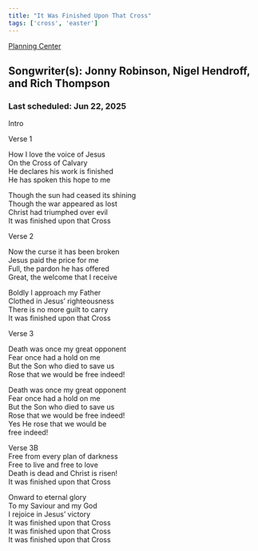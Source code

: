 ```yaml
---
title: "It Was Finished Upon That Cross"
tags: ['cross', 'easter']
---
```


[Planning Center](https://services.planningcenteronline.com/songs/20346563)

## Songwriter(s): Jonny Robinson, Nigel Hendroff, and Rich Thompson
### Last scheduled: Jun 22, 2025          

Intro  
  
Verse 1  
  
How I love the voice of Jesus  
On the Cross of Calvary  
He declares his work is finished  
He has spoken this hope to me  
  
Though the sun had ceased its shining  
Though the war appeared as lost  
Christ had triumphed over evil  
It was finished upon that Cross  
  
Verse 2  
  
Now the curse it has been broken  
Jesus paid the price for me  
Full, the pardon he has offered  
Great, the welcome that I receive  
  
Boldly I approach my Father  
Clothed in Jesus’ righteousness  
There is no more guilt to carry  
It was finished upon that Cross  
  
  
  
Verse 3  
  
Death was once my great opponent  
Fear once had a hold on me  
But the Son who died to save us  
Rose that we would be free indeed!  
  
Death was once my great opponent  
Fear once had a hold on me  
But the Son who died to save us  
Rose that we would be free indeed!  
Yes He rose that we would be  
free indeed!  
  
Verse 3B  
Free from every plan of darkness  
Free to live and free to love  
Death is dead and Christ is risen!  
It was finished upon that Cross  
  
Onward to eternal glory  
To my Saviour and my God  
I rejoice in Jesus’ victory  
It was finished upon that Cross  
It was finished upon that Cross  
It was finished upon that Cross  

